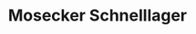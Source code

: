 ---
title: "Mosecker Schnelllager"
url: /rheda-wiedenbrueck/mosecker-schnelllager/
shop: Badezimmer
---